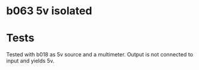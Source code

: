 # b063 5v isolated

# Tests
Tested with b018 as 5v source and a multimeter.
Output is not connected to input and yields 5v.
